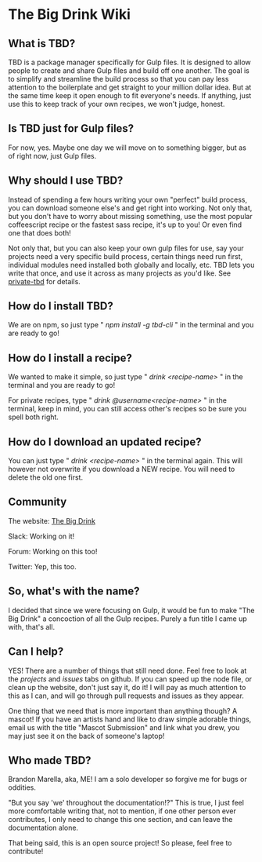 # The Big Drink Wiki

## What is TBD?
TBD is a package manager specifically for Gulp files. It is designed to allow
  people to create and share Gulp files and build off one another. The goal is to
  simplify and streamline the build process so that you can pay less attention
  to the boilerplate and get straight to your million dollar idea. But at the same
  time keep it open enough to fit everyone's needs. If anything, just use this
  to keep track of your own recipes, we won't judge, honest.

## Is TBD just for Gulp files?
For now, yes. Maybe one day we will move on to something bigger, but
  as of right now, just Gulp files.

## Why should I use TBD?
Instead of spending a few hours writing your own "perfect" build process, you 
  can download someone else's and get right into working. Not only that, but you
  don't have to worry about missing something, use the most popular coffeescript
  recipe or the fastest sass recipe, it's up to you! Or even find one that
  does both!

Not only that, but you can also keep your own gulp files for use, say your projects
  need a very specific build process, certain things need run first, individual
  modules need installed both globally and locally, etc. TBD lets you write that
  once, and use it across as many projects as you'd like. See
  [private-tbd](https://github.com/MarellaB/bigdrink/wiki/public-tbd) for details.

## How do I install TBD?
We are on npm, so just type " *npm install -g tbd-cli* " in the terminal and you are
  ready to go!

## How do I install a recipe?
We wanted to make it simple, so just type " *drink &lt;recipe-name&gt;* " in the
  terminal and you are ready to go!

For private recipes, type " *drink @username&lt;recipe-name&gt;* " in the terminal,
  keep in mind, you can still access other's recipes so be sure you spell both right.

## How do I download an updated recipe?
You can just type " *drink &lt;recipe-name&gt;* " in the terminal again.
  This will however not overwrite if you download a NEW recipe. You will need
  to delete the old one first.

## Community
The website: [The Big Drink](#to-website)

Slack: Working on it!

Forum: Working on this too!

Twitter: Yep, this too.

## So, what's with the name?
I decided that since we were focusing on Gulp, it would be fun to make "The Big Drink"
  a concoction of all the Gulp recipes. Purely a fun title I came up with, that's
  all.

## Can I help?
YES! There are a number of things that still need done. Feel free to look at the
  *projects* and *issues* tabs on github. If you can speed up the node file, or
  clean up the website, don't just say it, do it! I will pay as much attention
  to this as I can, and will go through pull requests and issues as they appear.

One thing that we need that is more important than anything though? A mascot!
  If you have an artists hand and like to draw simple adorable things, email us
  with the title "Mascot Submission" and link what you drew, you may just see it
  on the back of someone's laptop!

## Who made TBD?
Brandon Marella, aka, ME! I am a solo developer so forgive me for bugs or oddities.

"But you say 'we' throughout the documentation!?" This is true, I just feel
  more comfortable writing that, not to mention, if one other person ever
  contributes, I only need to change this one section, and can leave the
  documentation alone.

That being said, this is an open source project! So please, feel free to contribute!
